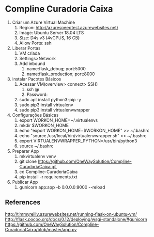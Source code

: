 # Compline Curadoria Caixa

1. Criar um Azure Virtual Machine
   1. Region: http://azurespeedtest.azurewebsites.net/
   1. Image: Ubuntu Server 18.04 LTS
   1. Size: D4s v3 (4vCPUS, 16 GB)
   1. Allow Ports: ssh
1. Liberar Portas
   1. VM criada
   1. Settings>Network
   1. Add inbound
      1. name:flask_debug; port:5000
      1. name:flask_production; port:8000
1. Instalar Pacotes Básicos
   1. Acessar VM(overview> connect> SSH)
      1. ssh <usuario>@<ip>
      1. Password: <senha>
   1. sudo apt install python3-pip -y
   1. sudo pip3 install virtualenv
   1. sudo pip3 install virtualenvwrapper
1. Configurações Básicas
   1. export WORKON_HOME=~/.virtualenvs
   1. mkdir $WORKON_HOME
   1. echo "export WORKON_HOME=$WORKON_HOME" >> ~/.bashrc
   1. echo "source /usr/local/bin/virtualenvwrapper.sh" >> ~/.bashrc
   1. export VIRTUALENVWRAPPER_PYTHON=/usr/bin/python3
   1. source ~/.bashrc
1. Preparar App
   1. mkvirtualenv venv
   1. git clone https://github.com/OneWaySolution/Compline-CuradoriaCaixa.git
   1. cd Compline-CuradoriaCaixa
   1. pip install -r requirements.txt
1. Publicar App
   1. gunicorn app:app -b 0.0.0.0:8000 --reload


References
----

http://timmyreilly.azurewebsites.net/running-flask-on-ubuntu-vm/
http://flask.pocoo.org/docs/0.12/deploying/wsgi-standalone/#gunicorn
https://github.com/OneWaySolution/Compline-CuradoriaCaixa/blob/master/app.py
